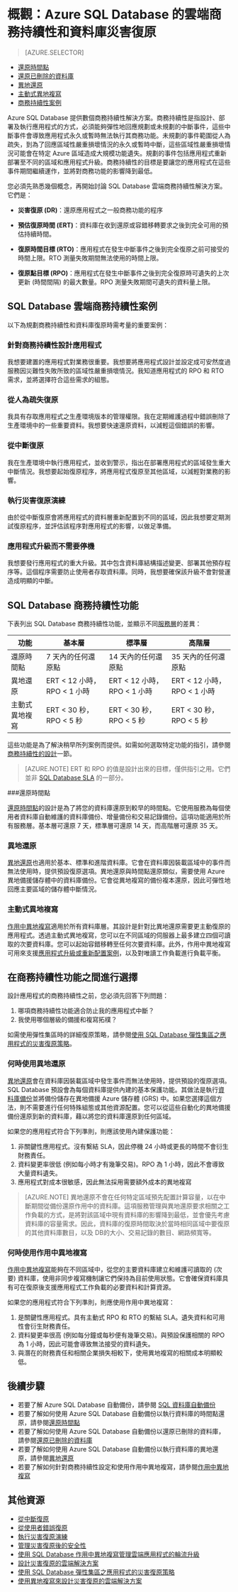 <properties
   pageTitle="雲端商務持續性 - 資料庫復原 - SQL Database | Microsoft Azure"
   description="了解 Azure SQL Database 如何支援雲端商務持續性和資料庫復原，以及如何協助維持任務關鍵性雲端應用程式持續執行。"
   keywords="business continuity,cloud business continuity,database disaster recovery,database recovery,商務持續性,雲端商務持續性,資料庫災害復原,資料庫復原"
   services="sql-database"
   documentationCenter=""
   authors="carlrabeler"
   manager="jhubbard"
   editor="monicar"/>

<tags
   ms.service="sql-database"
   ms.devlang="NA"
   ms.topic="article"
   ms.tgt_pltfrm="NA"
   ms.workload="sqldb-bcdr"
   ms.date="06/09/2016"
   ms.author="carlrab"/>

# 概觀：Azure SQL Database 的雲端商務持續性和資料庫災害復原

> [AZURE.SELECTOR]
- [還原時間點](sql-database-point-in-time-restore.md)
- [還原已刪除的資料庫](sql-database-restore-deleted-database.md)
- [異地還原](sql-database-geo-restore.md)
- [主動式異地複寫](sql-database-geo-replication-overview.md)
- [商務持續性案例](sql-database-business-continuity-scenarios.md)

Azure SQL Database 提供數個商務持續性解決方案。商務持續性是指設計、部署及執行應用程式的方式，必須能夠彈性地回應規劃或未規劃的中斷事件，這些中斷事件會導致應用程式永久或暫時無法執行其商務功能。未規劃的事件範圍從人為疏失，到為了回應區域性嚴重損壞情況的永久或暫時中斷，這些區域性嚴重損壞情況可能會在特定 Azure 區域造成大規模功能遺失。規劃的事件包括應用程式重新部署至不同的區域和應用程式升級。商務持續性的目標是要讓您的應用程式在這些事件期間繼續運作，並將對商務功能的影響降到最低。

您必須先熟悉幾個概念，再開始討論 SQL Database 雲端商務持續性解決方案。它們是：

* **災害復原 (DR)**：還原應用程式之一般商務功能的程序

* **預估復原時間 (ERT)**：資料庫在收到還原或容錯移轉要求之後到完全可用的預估持續時間。

* **復原時間目標 (RTO)**：應用程式在發生中斷事件之後到完全復原之前可接受的時間上限。RTO 測量失敗期間無法使用的時間上限。

* **復原點目標 (RPO)**：應用程式在發生中斷事件之後到完全復原時可遺失的上次更新 (時間間隔) 的最大數量。RPO 測量失敗期間可遺失的資料量上限。


## SQL Database 雲端商務持續性案例

以下為規劃商務持續性和資料庫復原時需考量的重要案例：

### 針對商務持續性設計應用程式

我想要建置的應用程式對業務很重要。我想要將應用程式設計並設定成可安然度過服務因災難性失敗所致的區域性嚴重損壞情況。我知道應用程式的 RPO 和 RTO 需求，並將選擇符合這些需求的組態。

### 從人為疏失復原

我具有存取應用程式之生產環境版本的管理權限。我在定期維護過程中錯誤刪除了生產環境中的一些重要資料。我想要快速還原資料，以減輕這個錯誤的影響。

### 從中斷復原

我在生產環境中執行應用程式，並收到警示，指出在部署應用程式的區域發生重大中斷情況。我想要起始復原程序，將應用程式復原至其他區域，以減輕對業務的影響。

### 執行災害復原演練

由於從中斷復原會將應用程式的資料層重新配置到不同的區域，因此我想要定期測試復原程序，並評估該程序對應用程式的影響，以做足準備。

### 應用程式升級而不需要停機

我想要發行應用程式的重大升級。其中包含資料庫結構描述變更、部署其他預存程序等。這個程序需要防止使用者存取資料庫。同時，我想要確保該升級不會對營運造成明顯的中斷。

## SQL Database 商務持續性功能

下表列出 SQL Database 商務持續性功能，並顯示不同[服務層](sql-database-service-tiers.md)的差異：

| 功能 | 基本層 | 標準層 |高階層
| --- |--- | --- | ---
| 還原時間點 | 7 天內的任何還原點 | 14 天內的任何還原點 | 35 天內的任何還原點
| 異地還原 | ERT < 12 小時，RPO < 1 小時 | ERT < 12 小時，RPO < 1 小時 | ERT < 12 小時，RPO < 1 小時
| 主動式異地複寫 | ERT < 30 秒，RPO < 5 秒 | ERT < 30 秒，RPO < 5 秒 | ERT < 30 秒，RPO < 5 秒

這些功能是為了解決稍早所列案例而提供。如需如何選取特定功能的指引，請參閱[商務持續性的設計](sql-database-business-continuity-design.md)一節。

> [AZURE.NOTE] ERT 和 RPO 的值是設計出來的目標，僅供指引之用。它們並非 [SQL Database SLA](https://azure.microsoft.com/support/legal/sla/sql-database/v1_0/) 的一部分。


###還原時間點

[還原時間點](sql-database-point-in-time-restore.md)的設計是為了將您的資料庫還原到較早的時間點。它使用服務為每個使用者資料庫自動維護的資料庫備份、增量備份和交易記錄備份。這項功能適用於所有服務層。基本層可還原 7 天，標準層可還原 14 天，而高階層可還原 35 天。

### 異地還原

[異地還原](sql-database-geo-restore.md)也適用於基本、標準和進階資料庫。它會在資料庫因裝載區域中的事件而無法使用時，提供預設復原選項。異地還原與時間點還原類似，需要使用 Azure 異地備援儲存體中的資料庫備份。它會從異地複寫的備份複本還原，因此可彈性地回應主要區域的儲存體中斷情況。

### 主動式異地複寫

[作用中異地複寫](sql-database-geo-replication-overview.md)適用於所有資料庫層。其設計是針對比異地還原需要更主動復原的應用程式。透過主動式異地複寫，您可以在不同區域的伺服器上最多建立四個可讀取的次要資料庫。您可以起始容錯移轉至任何次要資料庫。此外，作用中異地複寫可用來支援[應用程式升級或重新配置案例](sql-database-manage-application-rolling-upgrade.md)，以及對唯讀工作負載進行負載平衡。

## 在商務持續性功能之間進行選擇

設計應用程式的商務持續性之前，您必須先回答下列問題：

1. 哪項商務持續性功能適合防止我的應用程式中斷？
2. 我使用哪個層級的備援和複寫拓樸？

如需使用彈性集區時的詳細復原策略，請參閱[使用 SQL Database 彈性集區之應用程式的災害復原策略](sql-database-disaster-recovery-strategies-for-applications-with-elastic-pool.md)。

### 何時使用異地還原

[異地還原](sql-database-geo-restore.md)會在資料庫因裝載區域中發生事件而無法使用時，提供預設的復原選項。SQL Database 預設會為每個資料庫提供內建的基本保護功能。其做法是執行[資料庫備份](sql-database-automated-backups.md)並將備份儲存在異地備援 Azure 儲存體 (GRS) 中。如果您選擇這個方法，則不需要進行任何特殊組態或其他資源配置。您可以從這些自動化的異地備援備份還原到新的資料庫，藉以將您的資料庫還原到任何區域。

如果您的應用程式符合下列準則，則應該使用內建保護功能：

1. 非關鍵性應用程式。沒有繫結 SLA，因此停機 24 小時或更長的時間不會衍生財務責任。
2. 資料變更率很低 (例如每小時才有幾筆交易)。RPO 為 1 小時，因此不會導致大量資料遺失。
3. 應用程式對成本很敏感，因此無法採用需要額外成本的異地複寫 

> [AZURE.NOTE] 異地還原不會在任何特定區域預先配置計算容量，以在中斷期間從備份還原作用中的資料庫。這項服務管理與異地還原要求相關之工作負載的方式，是將對該區域中現有資料庫的影響降到最低，並會優先考慮資料庫的容量需求。因此，資料庫的復原時間取決於當時相同區域中要復原的其他資料庫數目，以及 DB的大小、交易記錄的數目、網路頻寬等。

### 何時使用作用中異地複寫

[作用中異地複寫](sql-database-geo-replication-overview.md)能夠在不同區域中，從您的主要資料庫建立和維護可讀取的 (次要) 資料庫，使用非同步複寫機制讓它們保持為目前使用狀態。它會確保資料庫具有可在復原後支援應用程式工作負載的必要資料和計算資源。

如果您的應用程式符合下列準則，則應使用作用中異地複寫：

1. 是關鍵性應用程式。具有主動式 RPO 和 RTO 的繫結 SLA。遺失資料和可用性會衍生財務責任。 
2. 資料變更率很高 (例如每分鐘或每秒便有幾筆交易)。與預設保護相關的 RPO 為 1 小時，因此可能會導致無法接受的資料遺失。
3. 與潛在的財務責任和相關企業損失相較下，使用異地複寫的相關成本明顯較低。


## 後續步驟

- 若要了解 Azure SQL Database 自動備份，請參閱 [SQL 資料庫自動備份](sql-database-automated-backups.md)
- 若要了解如何使用 Azure SQL Database 自動備份以執行資料庫的時間點還原，請參閱[還原時間點](sql-database-point-in-time-restore.md)
- 若要了解如何使用 Azure SQL Database 自動備份以還原已刪除的資料庫，請參閱[還原已刪除的資料庫](sql-database-restore-deleted-database.md)
- 若要了解如何使用 Azure SQL Database 自動備份以執行資料庫的異地還原，請參閱[異地還原](sql-database-geo-restore.md)
- 若要了解如何針對商務持續性設定和使用作用中異地複寫，請參閱[作用中異地複寫](sql-database-geo-replication-overview.md)

## 其他資源

- [從中斷復原](sql-database-disaster-recovery.md)
- [從使用者錯誤復原](sql-database-user-error-recovery.md)
- [執行災害復原演練](sql-database-disaster-recovery-drills.md)
- [管理災害復原後的安全性](sql-database-geo-replication-security-config.md)
- [使用 SQL Database 作用中異地複寫管理雲端應用程式的輪流升級](sql-database-manage-application-rolling-upgrade.md)
- [設計災害復原的雲端解決方案](sql-database-designing-cloud-solutions-for-disaster-recovery.md)
- [使用 SQL Database 彈性集區之應用程式的災害復原策略](sql-database-disaster-recovery-strategies-for-applications-with-elastic-pool.md)
- [使用異地複寫來設計災害復原的雲端解決方案](sql-database-designing-cloud-solutions-for-disaster-recovery.md)

<!---HONumber=AcomDC_0622_2016-->